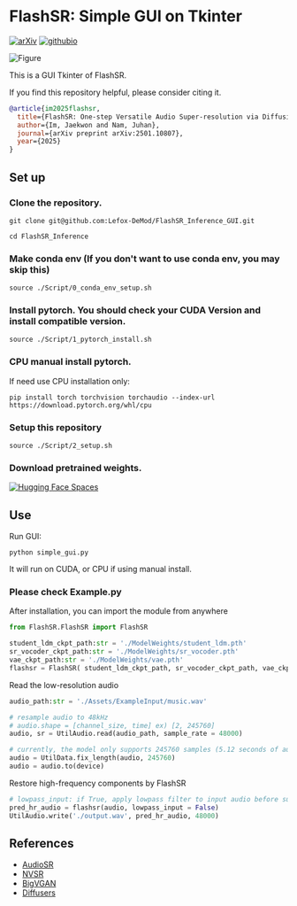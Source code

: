 # FlashSR: Simple GUI on Tkinter
[![arXiv](https://img.shields.io/badge/arXiv-2501.10807-red.svg?style=flat-square)](https://arxiv.org/abs/2501.10807) [![githubio](https://img.shields.io/badge/GitHub.io-Audio_Samples-blue?logo=Github&style=flat-square)](https://jakeoneijk.github.io/flashsr-demo/)

![Figure](./Assets/Figure.png)

This is a GUI Tkinter of FlashSR.

If you find this repository helpful, please consider citing it.
```bibtex
@article{im2025flashsr,
  title={FlashSR: One-step Versatile Audio Super-resolution via Diffusion Distillation},
  author={Im, Jaekwon and Nam, Juhan},
  journal={arXiv preprint arXiv:2501.10807},
  year={2025}
}
```
## Set up
### Clone the repository.
```
git clone git@github.com:Lefox-DeMod/FlashSR_Inference_GUI.git
```
```
cd FlashSR_Inference
```

### Make conda env (If you don't want to use conda env, you may skip this)
```
source ./Script/0_conda_env_setup.sh
```

### Install pytorch. You should check your CUDA Version and install compatible version.
```
source ./Script/1_pytorch_install.sh
```
### CPU manual install pytorch.
If need use CPU installation only:
```
pip install torch torchvision torchaudio --index-url https://download.pytorch.org/whl/cpu
```

### Setup this repository
```
source ./Script/2_setup.sh
```

### Download pretrained weights. 

[![Hugging Face Spaces](https://img.shields.io/badge/%F0%9F%A4%97%20Hugging%20Face-Spaces-blue)](https://huggingface.co/datasets/jakeoneijk/FlashSR_weights/tree/main)

## Use

Run GUI:
```
python simple_gui.py
```
It will run on CUDA, or CPU if using manual install.

### Please check Example.py

After installation, you can import the module from anywhere
```python
from FlashSR.FlashSR import FlashSR

student_ldm_ckpt_path:str = './ModelWeights/student_ldm.pth'
sr_vocoder_ckpt_path:str = './ModelWeights/sr_vocoder.pth'
vae_ckpt_path:str = './ModelWeights/vae.pth'
flashsr = FlashSR( student_ldm_ckpt_path, sr_vocoder_ckpt_path, vae_ckpt_path)
```

Read the low-resolution audio
```python
audio_path:str = './Assets/ExampleInput/music.wav'

# resample audio to 48kHz
# audio.shape = [channel_size, time] ex) [2, 245760]
audio, sr = UtilAudio.read(audio_path, sample_rate = 48000)

# currently, the model only supports 245760 samples (5.12 seconds of audio)
audio = UtilData.fix_length(audio, 245760)
audio = audio.to(device)
```

Restore high-frequency components by FlashSR
```python
# lowpass_input: if True, apply lowpass filter to input audio before super resolution. This can help reduce discrepancy between training data and inference data.
pred_hr_audio = flashsr(audio, lowpass_input = False)
UtilAudio.write('./output.wav', pred_hr_audio, 48000)
```


## References
- [AudioSR](https://github.com/haoheliu/versatile_audio_super_resolution)
- [NVSR](https://github.com/haoheliu/ssr_eval)
- [BigVGAN](https://github.com/NVIDIA/BigVGAN)
- [Diffusers](https://github.com/huggingface/diffusers)
